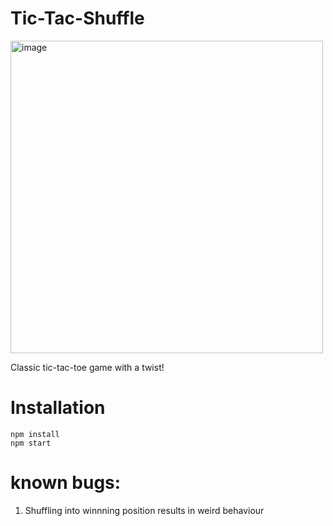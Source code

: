 # Tic-Tac-Shuffle
<img width="500" alt="image" src="https://github.com/leevayy/tic-tac-shuffle/assets/86363699/2c54eb95-3e39-46e9-8d93-96b5688af09f">

Classic tic-tac-toe game with a twist!

# Installation

```
npm install
npm start
```

# known bugs:

1. Shuffling into winnning position results in weird behaviour
